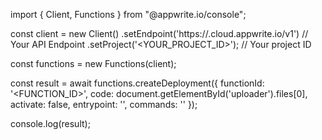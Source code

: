 import { Client, Functions } from "@appwrite.io/console";

const client = new Client()
    .setEndpoint('https://<REGION>.cloud.appwrite.io/v1') // Your API Endpoint
    .setProject('<YOUR_PROJECT_ID>'); // Your project ID

const functions = new Functions(client);

const result = await functions.createDeployment({
    functionId: '<FUNCTION_ID>',
    code: document.getElementById('uploader').files[0],
    activate: false,
    entrypoint: '<ENTRYPOINT>',
    commands: '<COMMANDS>'
});

console.log(result);
